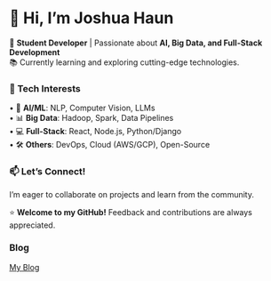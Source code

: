 # 👋 Hi, I’m Joshua Haun

🌱 **Student Developer** | Passionate about **AI, Big Data, and Full-Stack Development**  
📚 Currently learning and exploring cutting-edge technologies.  

### 🔧 Tech Interests  
• 🤖 **AI/ML**: NLP, Computer Vision, LLMs  
• 📊 **Big Data**: Hadoop, Spark, Data Pipelines  
• 💻 **Full-Stack**: React, Node.js, Python/Django  
• 🛠️ **Others**: DevOps, Cloud (AWS/GCP), Open-Source  

### 📫 Let’s Connect!  
I’m eager to collaborate on projects and learn from the community. 

⭐ **Welcome to my GitHub!** Feedback and contributions are always appreciated.  

### Blog
[My Blog](https://mo2eqkdzwzxcx0tk.github.io)

